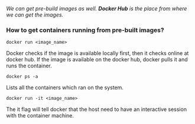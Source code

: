 _We can get pre-build images as well. __Docker Hub__ is the place from where
we can get the images._

### How to get containers running from pre-built images?
```
docker run <image_name>
```
Docker checks if the image is available locally first, then it checks online at docker hub. If the image is available on the docker hub, docker pulls it and runs the container.

```
docker ps -a
```
Lists all the containers which ran on the system.


```
docker run -it <image_name>
```
The it flag will tell docker that the host need to have an interactive session with the container machine.

